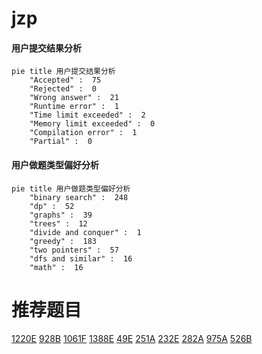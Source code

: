 # jzp

<!-- tabs:start -->



#### **用户提交结果分析**

```mermaid
pie title 用户提交结果分析
    "Accepted" :  75
    "Rejected" :  0
    "Wrong answer" :  21
    "Runtime error" :  1
    "Time limit exceeded" :  2
    "Memory limit exceeded" :  0
    "Compilation error" :  1
    "Partial" :  0
```

#### **用户做题类型偏好分析**

```mermaid
pie title 用户做题类型偏好分析
    "binary search" :  248
    "dp" :  52
    "graphs" :  39
    "trees" :  12
    "divide and conquer" :  1
    "greedy" :  183
    "two pointers" :  57
    "dfs and similar" :  16
    "math" :  16
```



<!-- tabs:end -->
# 推荐题目
[1220E](https://codeforces.com/contest/1220/problem/E)
[928B](https://codeforces.com/contest/928/problem/B)
[1061F](https://codeforces.com/contest/1061/problem/F)
[1388E](https://codeforces.com/contest/1388/problem/E)
[49E](https://codeforces.com/contest/49/problem/E)
[251A](https://codeforces.com/contest/251/problem/A)
[232E](https://codeforces.com/contest/232/problem/E)
[282A](https://codeforces.com/contest/282/problem/A)
[975A](https://codeforces.com/contest/975/problem/A)
[526B](https://codeforces.com/contest/526/problem/B)
